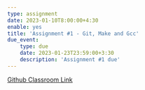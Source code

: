 ```yaml
---
type: assignment
date: 2023-01-10T8:00:00+4:30
enable: yes
title: 'Assignment #1 - Git, Make and Gcc'
due_event: 
    type: due
    date: 2023-01-23T23:59:00+3:30
    description: 'Assignment #1 due'
---
```


[Github Classroom Link](https://classroom.github.com/a/TPdxYura)
